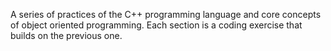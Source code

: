 A series of practices of the C++ programming language and core concepts of object oriented programming. Each section is a coding exercise that builds on the previous one.